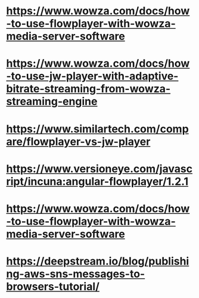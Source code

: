 
# https://www.wowza.com/docs/how-to-use-flowplayer-with-wowza-media-server-software
# https://www.wowza.com/docs/how-to-use-jw-player-with-adaptive-bitrate-streaming-from-wowza-streaming-engine
# https://www.similartech.com/compare/flowplayer-vs-jw-player
# https://www.versioneye.com/javascript/incuna:angular-flowplayer/1.2.1
# https://www.wowza.com/docs/how-to-use-flowplayer-with-wowza-media-server-software
# https://deepstream.io/blog/publishing-aws-sns-messages-to-browsers-tutorial/